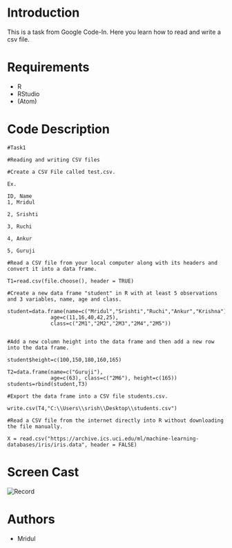 # Introduction
This is a task from Google Code-In.
Here you learn how to read and write a csv file.

# Requirements
- R
- RStudio
- (Atom)

# Code Description
```
#Task1

#Reading and writing CSV files

#Create a CSV File called test.csv. 

Ex.

ID, Name
1, Mridul

2, Srishti

3, Ruchi

4, Ankur

5, Guruji

#Read a CSV file from your local computer along with its headers and convert it into a data frame.

T1=read.csv(file.choose(), header = TRUE)

#Create a new data frame "student" in R with at least 5 observations and 3 variables, name, age and class.

student=data.frame(name=c("Mridul","Srishti","Ruchi","Ankur","Krishna"), 
              age=c(11,16,40,42,25), 
              class=c("2M1","2M2","2M3","2M4","2M5")) 


#Add a new column height into the data frame and then add a new row into the data frame.

student$height=c(100,150,180,160,165)

T2=data.frame(name=c("Guruji"), 
              age=c(63), class=c("2M6"), height=c(165)) 
students=rbind(student,T3)

#Export the data frame into a CSV file students.csv.

write.csv(T4,"C:\\Users\\srish\\Desktop\\students.csv")

#Read a CSV file from the internet directly into R without downloading the file manually.

X = read.csv("https://archive.ics.uci.edu/ml/machine-learning-databases/iris/iris.data", header = FALSE)
```
# Screen Cast
![Record]()

# Authors
- Mridul
